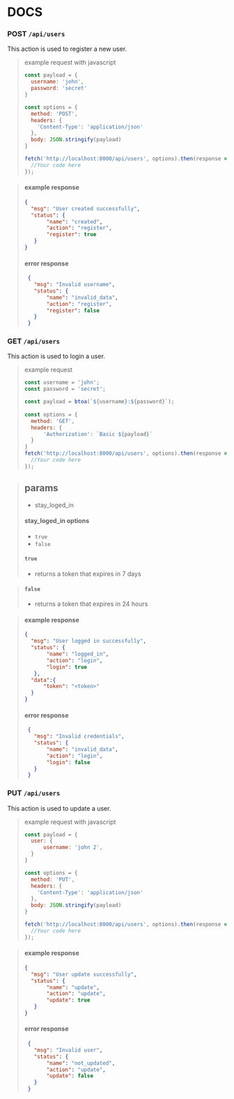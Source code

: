 # DOCS

### POST `/api/users`
This action is used to register a new user.

> example request with javascript
>
> ```js
> const payload = {
>   username: 'john',
>   password: 'secret'
> }
>
> const options = {
>   method: 'POST',
>   headers: {
>     'Content-Type': 'application/json'
>   },
>   body: JSON.stringify(payload)
> }   
> 
> fetch('http://localhost:8000/api/users', options).then(response => {
>   //Your code here    
>});
> ```

> #### example response
> ```json
> {
>   "msg": "User created successfully",
>   "status": {
>        "name": "created",
>        "action": "register",
>        "register": true
>    }
> }
> ```
> #### error response
> ```json
>  {
>    "msg": "Invalid username",
>    "status": {
>        "name": "invalid_data",
>        "action": "register",
>        "register": false
>    }
>  }
> ```


### GET `/api/users`
This action is used to login a user.

> example request
>
> ```js
> const username = 'john';
> const password = 'secret';
> 
> const payload = btoa(`${username}:${password}`);
>    
> const options = {
>   method: 'GET',
>   headers: {
>       'Authorization': `Basic ${payload}`
>   }
> }
> fetch('http://localhost:8000/api/users', options).then(response => {
>   //Your code here
>});
> ```

> ## params
> * stay_loged_in
>
>
> #### stay_loged_in options
>   * `true`
>   * `false`
>
> #### `true`
> * returns a token that expires in 7 days

> #### `false`
> * returns a token that expires in 24 hours

> #### example response
> ```json
> {
>   "msg": "User logged in successfully",
>   "status": {
>        "name": "logged_in",
>        "action": "login",
>        "login": true
>    },
>   "data":{
>       "token": "<token>" 
>   }
> }
> ```
> #### error response
> ```json
>  {
>    "msg": "Invalid credentials",
>    "status": {
>        "name": "invalid_data",
>        "action": "login",
>        "login": false
>    }
>  }
> ```

### PUT `/api/users`
This action is used to update a user.

> example request with javascript
>
> ```js
> const payload = {
>   user: {
>       username: 'john 2',
>   }
> }
>
> const options = {
>   method: 'PUT',
>   headers: {
>     'Content-Type': 'application/json'
>   },
>   body: JSON.stringify(payload)
> }   
> 
> fetch('http://localhost:8000/api/users', options).then(response => {
>   //Your code here    
>});
> ```

> #### example response
> ```json
> {
>   "msg": "User update successfully",
>   "status": {
>        "name": "update",
>        "action": "update",
>        "update": true
>    }
> }
> ```
> #### error response
> ```json
>  {
>    "msg": "Invalid user",
>    "status": {
>        "name": "not_updated",
>        "action": "update",
>        "update": false
>    }
>  }
> ```